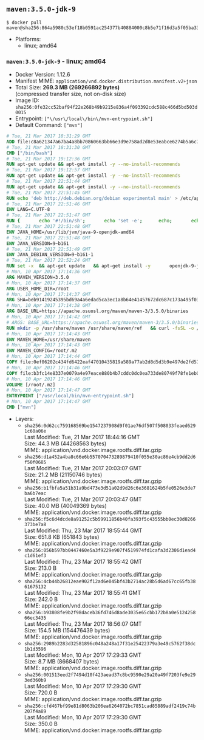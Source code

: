 ## `maven:3.5.0-jdk-9`

```console
$ docker pull maven@sha256:864a5980c53ef18b0591ac254377b40884000c8b5e71f16d3a5f05ba33e8e837
```

-	Platforms:
	-	linux; amd64

### `maven:3.5.0-jdk-9` - linux; amd64

-	Docker Version: 1.12.6
-	Manifest MIME: `application/vnd.docker.distribution.manifest.v2+json`
-	Total Size: **269.3 MB (269266892 bytes)**  
	(compressed transfer size, not on-disk size)
-	Image ID: `sha256:0fe32cc52baf94f22e268b49b9215e836a4f093392cdc588c466d5bd503d0015`
-	Entrypoint: `["\/usr\/local\/bin\/mvn-entrypoint.sh"]`
-	Default Command: `["mvn"]`

```dockerfile
# Tue, 21 Mar 2017 18:31:29 GMT
ADD file:c8a621347a67ba4a8bb70860663bb66e3d9e758ad2d8e53eabce6274b5a6c77b in / 
# Tue, 21 Mar 2017 18:31:30 GMT
CMD ["/bin/bash"]
# Tue, 21 Mar 2017 19:12:36 GMT
RUN apt-get update && apt-get install -y --no-install-recommends 		ca-certificates 		curl 		wget 	&& rm -rf /var/lib/apt/lists/*
# Tue, 21 Mar 2017 19:12:57 GMT
RUN apt-get update && apt-get install -y --no-install-recommends 		bzr 		git 		mercurial 		openssh-client 		subversion 				procps 	&& rm -rf /var/lib/apt/lists/*
# Tue, 21 Mar 2017 22:51:44 GMT
RUN apt-get update && apt-get install -y --no-install-recommends 		bzip2 		unzip 		xz-utils 	&& rm -rf /var/lib/apt/lists/*
# Tue, 21 Mar 2017 22:51:45 GMT
RUN echo 'deb http://deb.debian.org/debian experimental main' > /etc/apt/sources.list.d/experimental.list
# Tue, 21 Mar 2017 22:51:46 GMT
ENV LANG=C.UTF-8
# Tue, 21 Mar 2017 22:51:47 GMT
RUN { 		echo '#!/bin/sh'; 		echo 'set -e'; 		echo; 		echo 'dirname "$(dirname "$(readlink -f "$(which javac || which java)")")"'; 	} > /usr/local/bin/docker-java-home 	&& chmod +x /usr/local/bin/docker-java-home
# Tue, 21 Mar 2017 22:51:48 GMT
ENV JAVA_HOME=/usr/lib/jvm/java-9-openjdk-amd64
# Tue, 21 Mar 2017 22:51:48 GMT
ENV JAVA_VERSION=9~b161
# Tue, 21 Mar 2017 22:51:49 GMT
ENV JAVA_DEBIAN_VERSION=9~b161-1
# Tue, 21 Mar 2017 22:52:24 GMT
RUN set -x 	&& apt-get update 	&& apt-get install -y 		openjdk-9-jdk-headless="$JAVA_DEBIAN_VERSION" 	&& rm -rf /var/lib/apt/lists/* 	&& [ "$JAVA_HOME" = "$(docker-java-home)" ]
# Mon, 10 Apr 2017 17:14:36 GMT
ARG MAVEN_VERSION=3.5.0
# Mon, 10 Apr 2017 17:14:37 GMT
ARG USER_HOME_DIR=/root
# Mon, 10 Apr 2017 17:14:37 GMT
ARG SHA=beb91419245395bd69a4a6edad5ca3ec1a8b64e41457672dc687c173a495f034
# Mon, 10 Apr 2017 17:14:38 GMT
ARG BASE_URL=https://apache.osuosl.org/maven/maven-3/3.5.0/binaries
# Mon, 10 Apr 2017 17:14:42 GMT
# ARGS: BASE_URL=https://apache.osuosl.org/maven/maven-3/3.5.0/binaries MAVEN_VERSION=3.5.0 SHA=beb91419245395bd69a4a6edad5ca3ec1a8b64e41457672dc687c173a495f034 USER_HOME_DIR=/root
RUN mkdir -p /usr/share/maven /usr/share/maven/ref   && curl -fsSL -o /tmp/apache-maven.tar.gz ${BASE_URL}/apache-maven-$MAVEN_VERSION-bin.tar.gz   && echo "${SHA}  /tmp/apache-maven.tar.gz" | sha256sum -c -   && tar -xzf /tmp/apache-maven.tar.gz -C /usr/share/maven --strip-components=1   && rm -f /tmp/apache-maven.tar.gz   && ln -s /usr/share/maven/bin/mvn /usr/bin/mvn
# Mon, 10 Apr 2017 17:14:43 GMT
ENV MAVEN_HOME=/usr/share/maven
# Mon, 10 Apr 2017 17:14:43 GMT
ENV MAVEN_CONFIG=/root/.m2
# Mon, 10 Apr 2017 17:14:44 GMT
COPY file:0ef06202c434fd6422eaf47010435819a589a77ab2d8d5d3b9e497de2fd57b3f in /usr/local/bin/mvn-entrypoint.sh 
# Mon, 10 Apr 2017 17:14:46 GMT
COPY file:b3fc14e8337e0079a4e97eace880b4b7cddc0dc0ea733de80749f78fe1eb089a in /usr/share/maven/ref/ 
# Mon, 10 Apr 2017 17:14:46 GMT
VOLUME [/root/.m2]
# Mon, 10 Apr 2017 17:14:47 GMT
ENTRYPOINT ["/usr/local/bin/mvn-entrypoint.sh"]
# Mon, 10 Apr 2017 17:14:47 GMT
CMD ["mvn"]
```

-	Layers:
	-	`sha256:0d62cc759168569be1547237908d9f01ae76df507f508033feaed6291c60a06e`  
		Last Modified: Tue, 21 Mar 2017 18:44:16 GMT  
		Size: 44.3 MB (44268563 bytes)  
		MIME: application/vnd.docker.image.rootfs.diff.tar.gzip
	-	`sha256:d1a452a4ba8c66e6b557070473289879410f055e30ac86e4cb9dd2d6f50f0685`  
		Last Modified: Tue, 21 Mar 2017 20:03:07 GMT  
		Size: 21.2 MB (21150746 bytes)  
		MIME: application/vnd.docker.image.rootfs.diff.tar.gzip
	-	`sha256:b1fbfa5a51b31a9bd473e3d51a02d9d26c6e3681624b5fe0526e3de7ba6b7eac`  
		Last Modified: Tue, 21 Mar 2017 20:03:47 GMT  
		Size: 40.0 MB (40049369 bytes)  
		MIME: application/vnd.docker.image.rootfs.diff.tar.gzip
	-	`sha256:f5c6d4dcde8a91252c5b59911856b40fa393f5c43555bb0ec30d0266373be7a8`  
		Last Modified: Thu, 23 Mar 2017 18:55:44 GMT  
		Size: 651.8 KB (651843 bytes)  
		MIME: application/vnd.docker.image.rootfs.diff.tar.gzip
	-	`sha256:056b597bb0447460e5a3f9229e907f4519974fd1cafa3d2306d1ead4c1d61ef3`  
		Last Modified: Thu, 23 Mar 2017 18:55:42 GMT  
		Size: 213.0 B  
		MIME: application/vnd.docker.image.rootfs.diff.tar.gzip
	-	`sha256:4cb44b26812eae902f12ad6e045bf43b2714ac28b5d6ad67cc65fb3861675132`  
		Last Modified: Thu, 23 Mar 2017 18:55:41 GMT  
		Size: 242.0 B  
		MIME: application/vnd.docker.image.rootfs.diff.tar.gzip
	-	`sha256:b93808fe9b2f98daceb36fd746d8ade3035e65cbb172b8a0e512425866ec3435`  
		Last Modified: Thu, 23 Mar 2017 18:56:07 GMT  
		Size: 154.5 MB (154476439 bytes)  
		MIME: application/vnd.docker.image.rootfs.diff.tar.gzip
	-	`sha256:2989b2283d32581896c048a248a17f31e25422379a3e49c5762f38dc1b1d3596`  
		Last Modified: Mon, 10 Apr 2017 17:29:33 GMT  
		Size: 8.7 MB (8668407 bytes)  
		MIME: application/vnd.docker.image.rootfs.diff.tar.gzip
	-	`sha256:001513eed2f7494d10f423aead37c8bc9590e29a20a49f7203fe9e293ed360b9`  
		Last Modified: Mon, 10 Apr 2017 17:29:30 GMT  
		Size: 720.0 B  
		MIME: application/vnd.docker.image.rootfs.diff.tar.gzip
	-	`sha256:cfd467bf99e81d8063b206ea6264072bc7851cad85889adf2419c74b207f4a89`  
		Last Modified: Mon, 10 Apr 2017 17:29:30 GMT  
		Size: 350.0 B  
		MIME: application/vnd.docker.image.rootfs.diff.tar.gzip
